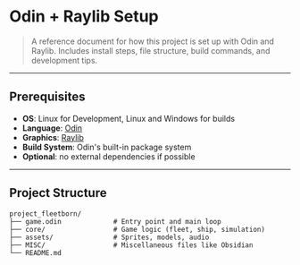 # Odin + Raylib Setup
> A reference document for how this project is set up with Odin and Raylib. Includes install steps, file structure, build commands, and development tips.

---
## Prerequisites

- **OS**: Linux for Development, Linux and Windows for builds
- **Language**: [Odin](https://odin-lang.org/)
- **Graphics**: [Raylib](https://www.raylib.com/)
- **Build System**: Odin's built-in package system
- **Optional**: no external dependencies if possible

---

## Project Structure

```
project_fleetborn/
├── game.odin             # Entry point and main loop
├── core/                 # Game logic (fleet, ship, simulation)
├── assets/               # Sprites, models, audio
├── MISC/                 # Miscellaneous files like Obsidian
└── README.md
